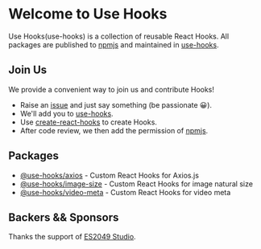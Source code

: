 # Welcome to Use Hooks

Use Hooks(use-hooks) is a collection of reusable React Hooks. All packages are published to [npmjs](https://www.npmjs.com/settings/use-hooks/packages) and maintained in [use-hooks](https://github.com/use-hooks).

## Join Us

We provide a convenient way to join us and contribute Hooks!

 - Raise an [issue](https://github.com/use-hooks/homepage/issues) and just say something (be passionate 😀).
 - We'll add you to [use-hooks](https://github.com/use-hooks).
 - Use [create-react-hooks](https://github.com/use-hooks/create-react-hooks) to create Hooks.
 - After code review, we then add the permission of [npmjs](https://www.npmjs.com/settings/use-hooks/packages).
 
## Packages
 
 - [@use-hooks/axios](https://github.com/use-hooks/react-hooks-axios) - Custom React Hooks for Axios.js
 - [@use-hooks/image-size](https://github.com/use-hooks/react-hooks-image-size) - Custom React Hooks for image natural size
 - [@use-hooks/video-meta](https://github.com/use-hooks/react-hooks-video-meta) - Custom React Hooks for video meta
 
## Backers && Sponsors
 
Thanks the support of [ES2049 Studio](https://es2049.studio/).
